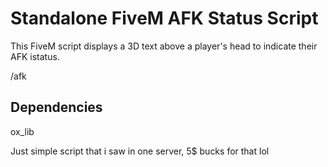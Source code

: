 # Standalone FiveM AFK Status Script

This FiveM script displays a 3D text above a player's head to indicate their AFK istatus.

/afk

## Dependencies
ox_lib

Just simple script that i saw in one server, 5$ bucks for that lol
